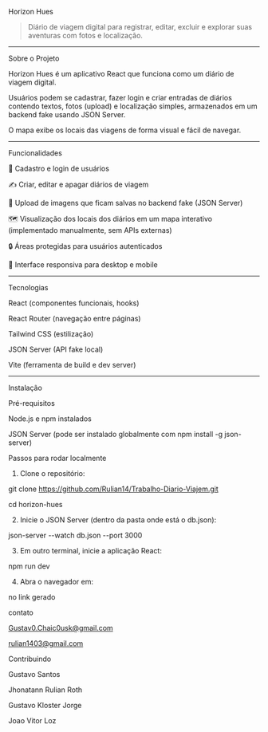 Horizon Hues

> Diário de viagem digital para registrar, editar, excluir e explorar suas aventuras com fotos e localização.

---

Sobre o Projeto

Horizon Hues é um aplicativo React que funciona como um diário de viagem digital.

Usuários podem se cadastrar, fazer login e criar entradas de diários contendo textos, fotos (upload) e localização simples, armazenados em um backend fake usando JSON Server.

O mapa exibe os locais das viagens de forma visual e fácil de navegar.


---

Funcionalidades

📝 Cadastro e login de usuários

✍ Criar, editar e apagar diários de viagem

📸 Upload de imagens que ficam salvas no backend fake (JSON Server)

🗺 Visualização dos locais dos diários em um mapa interativo (implementado manualmente, sem APIs externas)

🔒 Áreas protegidas para usuários autenticados

🔄 Interface responsiva para desktop e mobile



---

Tecnologias

React (componentes funcionais, hooks)

React Router (navegação entre páginas)

Tailwind CSS (estilização)

JSON Server (API fake local)

Vite (ferramenta de build e dev server)



---

Instalação

Pré-requisitos

Node.js e npm instalados

JSON Server (pode ser instalado globalmente com npm install -g json-server)


Passos para rodar localmente

1. Clone o repositório:



git clone https://github.com/Rulian14/Trabalho-Diario-Viajem.git
  
cd horizon-hues

2. Inicie o JSON Server (dentro da pasta onde está o db.json):



json-server --watch db.json --port 3000


3. Em outro terminal, inicie a aplicação React:



npm run dev


4. Abra o navegador em:



no link gerado


contato

Gustav0.Chaic0usk@gmail.com

rulian1403@gmail.com


Contribuindo

Gustavo Santos

Jhonatann Rulian Roth

Gustavo Kloster Jorge

Joao Vitor Loz

